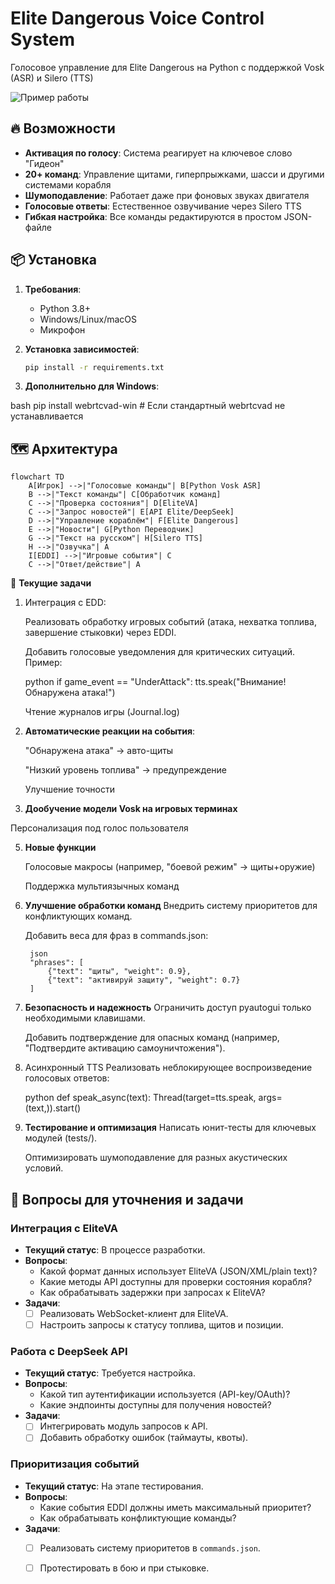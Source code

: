 # Elite Dangerous Voice Control System

Голосовое управление для Elite Dangerous на Python с поддержкой Vosk (ASR) и Silero (TTS)

![Пример работы](https://via.placeholder.com/800x400?text=Elite+Voice+Control+Demo) <!-- Замените на реальный скриншот -->

## 🔥 Возможности

- **Активация по голосу**: Система реагирует на ключевое слово "Гидеон"
- **20+ команд**: Управление щитами, гиперпрыжками, шасси и другими системами корабля
- **Шумоподавление**: Работает даже при фоновых звуках двигателя
- **Голосовые ответы**: Естественное озвучивание через Silero TTS
- **Гибкая настройка**: Все команды редактируются в простом JSON-файле

## 📦 Установка

1. **Требования**:
   - Python 3.8+
   - Windows/Linux/macOS
   - Микрофон

2. **Установка зависимостей**:
   ```bash
   pip install -r requirements.txt

3. **Дополнительно для Windows**:

bash
pip install webrtcvad-win  # Если стандартный webrtcvad не устанавливается

## 🗺️ Архитектура
```mermaid
flowchart TD
    A[Игрок] -->|"Голосовые команды"| B[Python Vosk ASR]
    B -->|"Текст команды"| C[Обработчик команд]
    C -->|"Проверка состояния"| D[EliteVA]
    C -->|"Запрос новостей"| E[API Elite/DeepSeek]
    D -->|"Управление кораблём"| F[Elite Dangerous]
    E -->|"Новости"| G[Python Переводчик]
    G -->|"Текст на русском"| H[Silero TTS]
    H -->|"Озвучка"| A
    I[EDDI] -->|"Игровые события"| C
    C -->|"Ответ/действие"| A
```

🚧 **Текущие задачи**
1. Интеграция с EDD:

    Реализовать обработку игровых событий (атака, нехватка топлива, завершение стыковки) через EDDI.

    Добавить голосовые уведомления для критических ситуаций.
    Пример:

    python
    if game_event == "UnderAttack":
        tts.speak("Внимание! Обнаружена атака!")

     Чтение журналов игры (Journal.log)

3. **Автоматические реакции на события**:

    "Обнаружена атака" → авто-щиты

    "Низкий уровень топлива" → предупреждение

    Улучшение точности

4. **Дообучение модели Vosk на игровых терминах**

Персонализация под голос пользователя

5. **Новые функции**

    Голосовые макросы (например, "боевой режим" → щиты+оружие)

    Поддержка мультиязычных команд

6. **Улучшение обработки команд**
    Внедрить систему приоритетов для конфликтующих команд.

    Добавить веса для фраз в commands.json:

        json
        "phrases": [
            {"text": "щиты", "weight": 0.9},
            {"text": "активируй защиту", "weight": 0.7}
        ]    
7. **Безопасность и надежность**
    Ограничить доступ pyautogui только необходимыми клавишами.

    Добавить подтверждение для опасных команд (например, "Подтвердите активацию самоуничтожения").
    
8. Асинхронный TTS
    Реализовать неблокирующее воспроизведение голосовых ответов:

    python
    def speak_async(text):
    Thread(target=tts.speak, args=(text,)).start()  

9. **Тестирование и оптимизация**
    Написать юнит-тесты для ключевых модулей (tests/).

    Оптимизировать шумоподавление для разных акустических условий.      
    
## 🚧 Вопросы для уточнения и задачи

### Интеграция с EliteVA
- **Текущий статус**: В процессе разработки.
- **Вопросы**:
  - Какой формат данных использует EliteVA (JSON/XML/plain text)?
  - Какие методы API доступны для проверки состояния корабля?
  - Как обрабатывать задержки при запросах к EliteVA?
- **Задачи**:
  - [ ] Реализовать WebSocket-клиент для EliteVA.
  - [ ] Настроить запросы к статусу топлива, щитов и позиции.

### Работа с DeepSeek API
- **Текущий статус**: Требуется настройка.
- **Вопросы**:
  - Какой тип аутентификации используется (API-key/OAuth)?
  - Какие эндпоинты доступны для получения новостей?
- **Задачи**:
  - [ ] Интегрировать модуль запросов к API.
  - [ ] Добавить обработку ошибок (таймауты, квоты).

### Приоритизация событий
- **Текущий статус**: На этапе тестирования.
- **Вопросы**:
  - Какие события EDDI должны иметь максимальный приоритет?
  - Как обрабатывать конфликтующие команды?
- **Задачи**:
  - [ ] Реализовать систему приоритетов в `commands.json`.
  - [ ] Протестировать в бою и при стыковке.


